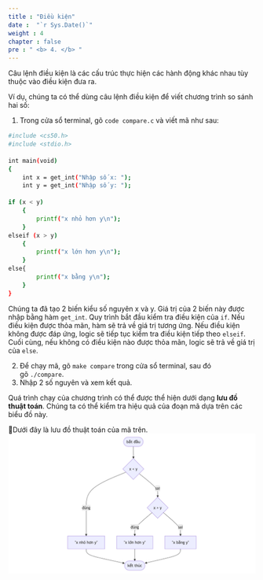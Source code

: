 ```yaml
---
title : "Điều kiện"
date :  "`r Sys.Date()`" 
weight : 4 
chapter : false
pre : " <b> 4. </b> "
---
```

Câu lệnh điều kiện là các cấu trúc thực hiện các hành động khác nhau tùy thuộc vào điều kiện đưa ra.


Ví dụ, chúng ta có thể dùng câu lệnh điều kiện để viết chương trình so sánh hai số:
1. Trong cửa sổ terminal, gõ `code compare.c` và viết mã như sau:
```bash
#include <cs50.h>
#include <stdio.h>

int main(void)
{
    int x = get_int("Nhập số x: ");
    int y = get_int("Nhập số y: ");

if (x < y)
    {
        printf("x nhỏ hơn y\n");
    }
elseif (x > y)
    {
        printf("x lớn hơn y\n");
    }
else{
        printf("x bằng y\n");
    }
}
```
Chúng ta đã tạo 2 biến kiểu số nguyên x và y. Giá trị của 2 biến này được nhập bằng hàm `get_int`. Quy trình bắt đầu kiểm tra điều kiện của `if`. Nếu điều kiện được thỏa mãn, hàm sẽ trả về giá trị tương ứng. Nếu điều kiện không được đáp ứng, logic sẽ tiếp tục kiểm tra điều kiện tiếp theo `elseif`. Cuối cùng, nếu không có điều kiện nào được thỏa mãn, logic sẽ trả về giá trị của `else`.

2. Để chạy mã, gõ `make compare` trong cửa sổ terminal, sau đó gõ `./compare`.
3. Nhập 2 số nguyên và xem kết quả.

Quá trình chạy của chương trình có thể được thể hiện dưới dạng **lưu đồ thuật toán**. Chúng ta có thể kiểm tra hiệu quả của đoạn mã dựa trên các biểu đồ này.

Dưới đây là lưu đồ thuật toán của mã trên.
![flowchart](https://github.com/baobaoupcloud/cs/blob/main/static/images/4.conditionals/2conditionals.png?raw=true)
